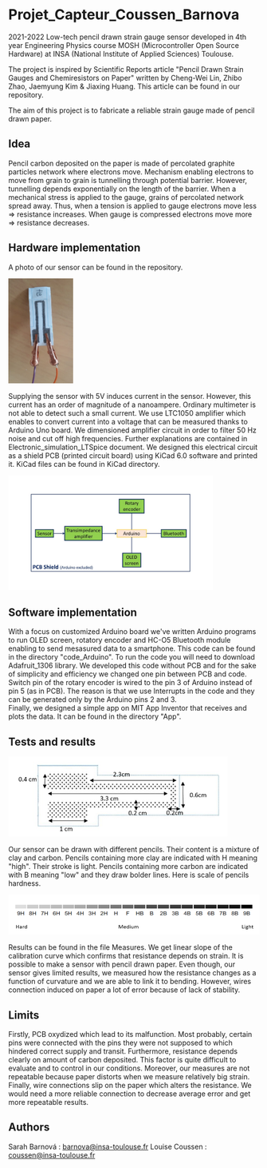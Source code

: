 # Projet_Capteur_Coussen_Barnova
 2021-2022
 Low-tech pencil drawn strain gauge sensor developed in 4th year Engineering Physics course MOSH (Microcontroller Open Source Hardware) at INSA (National Institute of Applied Sciences) Toulouse.

The project is inspired by Scientific Reports article "Pencil Drawn Strain Gauges and Chemiresistors on Paper" written by Cheng-Wei Lin, Zhibo Zhao, Jaemyung Kim & Jiaxing Huang. This article can be found in our repository.

The aim of this project is to fabricate a reliable strain gauge made of pencil drawn paper.

## Idea
Pencil carbon deposited on the paper is made of percolated graphite particles network where electrons move. Mechanism enabling electrons to move from grain to grain is tunnelling through potential barrier. However, tunnelling depends exponentially on the length of the barrier. When a mechanical stress is applied to the gauge, grains of percolated network spread away. Thus, when a tension is applied to gauge electrons move less => resistance increases. When gauge is compressed electrons move more => resistance decreases.

## Hardware implementation
A photo of our sensor can be found in the repository.

<img src="https://github.com/MOSH-Insa-Toulouse/Projet_Capteur_Coussen_Barnova/blob/main/Sensor.jpeg" width="130" height="210">

Supplying the sensor with 5V induces current in the sensor. However, this current has an order of magnitude of a nanoampere. Ordinary multimeter is not able to detect such a small current. We use LTC1050 amplifier which enables to convert current into a voltage that can be measured thanks to Arduino Uno board.
We dimensioned amplifier circuit in order to filter 50 Hz noise and cut off high frequencies. Further explanations are contained in Electronic_simulation_LTSpice document.
We designed this electrical circuit as a shield PCB (printed circuit board) using KiCad 6.0 software and printed it. KiCad files can be found in KiCad directory.

<img src="https://github.com/MOSH-Insa-Toulouse/Projet_Capteur_Coussen_Barnova/blob/main/Scheme_PCB.jpg?raw=true" width="410" height="230">

## Software implementation
With a focus on customized Arduino board we've written Arduino programs to run OLED screen, rotatory encoder and HC-O5 Bluetooth module enabling to send mesasured data to a smartphone. This code can be found in the directory "code_Arduino". To run the code you will need to download Adafruit_1306 library.
We developed this code without PCB and for the sake of simplicity and efficiency we changed one pin between PCB and code. Switch pin of the rotary encoder is wired to the pin 3 of Arduino instead of pin 5 (as in PCB). The reason is that we use Interrupts in the code and they can be generated only by the Arduino pins 2 and 3.  
Finally, we designed a simple app on MIT App Inventor that receives and plots the data. It can be found in the directory "App".

## Tests and results

<img src="https://github.com/MOSH-Insa-Toulouse/Projet_Capteur_Coussen_Barnova/blob/main/Sensor_dimensions.jpeg?raw=true" width="440" height="160">

Our sensor can be drawn with different pencils. Their content is a mixture of clay and carbon. Pencils containing more clay are indicated with H meaning "high". Their stroke is light. Pencils containing more carbon are indicated with B meaning "low" and they draw bolder lines. Here is scale of pencils hardness.


<img src="https://github.com/MOSH-Insa-Toulouse/Projet_Capteur_Coussen_Barnova/blob/main/Pencil_hardness_scale.png?raw=true" width="550" height="80">

Results can be found in the file Measures. We get linear slope of the calibration curve which confirms that resistance depends on strain. It is possible to make a sensor with pencil drawn paper. Even though, our sensor gives limited results, we measured how the resistance changes as a function of curvature and we are able to link it to bending. However, wires connection induced on paper a lot of error because of lack of stability.

## Limits 
Firstly, PCB oxydized which lead to its malfunction. Most probably, certain pins were connected with the pins they were not supposed to which hindered correct supply and transit.
Furthermore, resistance depends clearly on amount of carbon deposited. This factor is quite difficult to evaluate and to control in our conditions.
Moreover, our measures are not repeatable because paper distorts when we measure relatively big strain. 
Finally, wire connections slip on the paper which alters the resistance. We would need a more reliable connection to decrease average error and get more repeatable results.

## Authors
Sarah Barnová : barnova@insa-toulouse.fr
Louise Coussen : coussen@insa-toulouse.fr
